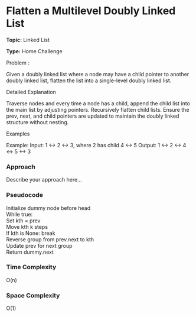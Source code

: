 
# Flatten a Multilevel Doubly Linked List 

**Topic:** Linked List

**Type:** Home Challenge

Problem :

Given a doubly linked list where a node may have a child pointer to another doubly linked list, flatten the list into a single-level doubly linked list. 

Detailed Explanation 

Traverse nodes and every time a node has a child, append the child list into the main list by adjusting pointers. Recursively flatten child lists. Ensure the prev, next, and child pointers are updated to maintain the doubly linked structure without nesting. 

Examples 

Example: 
 Input: 1 <-> 2 <-> 3, where 2 has child 4 <-> 5 
 Output: 1 <-> 2 <-> 4 <-> 5 <-> 3 


 

### Approach
Describe your approach here...

### Pseudocode

Initialize dummy node before head  
While true:  
    Set kth = prev  
    Move kth k steps  
    If kth is None: break  
    Reverse group from prev.next to kth  
    Update prev for next group  
Return dummy.next

### Time Complexity

O(n)

### Space Complexity

O(1)
